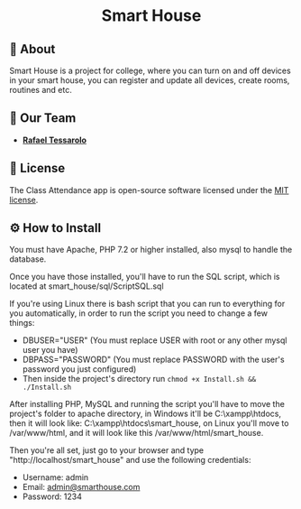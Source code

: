 <p align="center"><h1 align="center">Smart House</h1></p>

## 🧾 About
Smart House is a project for college, where you can turn on and off devices in your smart house, you can register and update all devices, create rooms, routines and etc.

## 🤹‍ Our Team

- **[Rafael Tessarolo](https://github.com/RaFaTEOLI)**

## 📄 License

The Class Attendance app is open-source software licensed under the [MIT license](https://opensource.org/licenses/MIT).

## ⚙ How to Install

You must have Apache, PHP 7.2 or higher installed, also mysql to handle the database.

Once you have those installed, you'll have to run the SQL script, which is located at smart_house/sql/ScriptSQL.sql

If you're using Linux there is bash script that you can run to everything for you automatically, in order to run the script you need to change a few things:
  - DBUSER="USER" (You must replace USER with root or any other mysql user you have)
  - DBPASS="PASSWORD" (You must replace PASSWORD with the user's password you just configured)
  - Then inside the project's directory run `chmod +x Install.sh && ./Install.sh`
 
After installing PHP, MySQL and running the script you'll have to move the project's folder to apache directory, in Windows it'll be C:\xampp\htdocs\, then it will look like: C:\xampp\htdocs\smart_house, on Linux you'll move to /var/www/html, and it will look like this /var/www/html/smart_house.
  
Then you're all set, just go to your browser and type "http://localhost/smart_house" and use the following credentials:
  - Username: admin
  - Email: admin@smarthouse.com
  - Password: 1234
